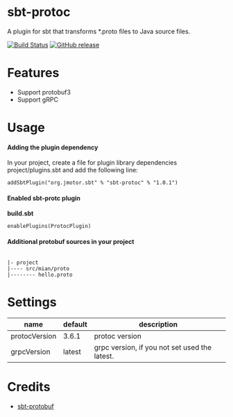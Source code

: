 # sbt-protoc

A plugin for sbt that transforms *.proto files to Java source files.

[![Build Status](https://travis-ci.org/aiyanbo/sbt-protoc.svg?branch=master)](https://travis-ci.org/aiyanbo/sbt-protoc)
[![GitHub release](https://img.shields.io/github/tag/aiyanbo/sbt-protoc.svg)](https://github.com/aiyanbo/sbt-protoc/releases/latest) 

# Features

- Support protobuf3
- Support gRPC

# Usage

#### Adding the plugin dependency

In your project, create a file for plugin library dependencies project/plugins.sbt and add the following line:

```
addSbtPlugin("org.jmotor.sbt" % "sbt-protoc" % "1.0.1")
```

#### Enabled sbt-protc plugin

**build.sbt**

```
enablePlugins(ProtocPlugin)
```

#### Additional protobuf sources in your project

```

|- project
|---- src/mian/proto
|-------- hello.proto

```

# Settings

| name | default | description |
| --- | --- | --- |
| protocVersion | 3.6.1 | protoc version
| grpcVersion | latest | grpc version, if you not set used the latest.

# Credits

- [sbt-protobuf](https://github.com/sbt/sbt-protobuf)
